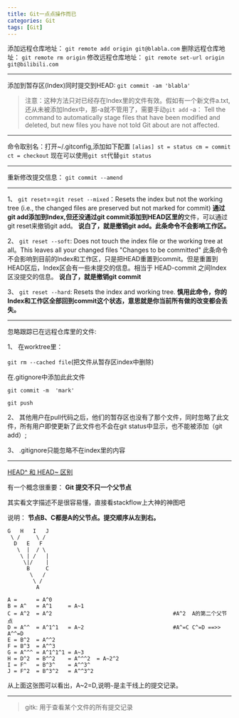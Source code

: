 ```yaml
---
title: Git一点点操作而已
categories: Git
tags: [Git]
---
```


添加远程仓库地址： `git remote add origin git@blabla.com`
删除远程仓库地址： `git remote rm origin`
修改远程仓库地址： `git remote set-url origin git@bilibili.com`

---

添加到暂存区(Index)同时提交到HEAD: `git commit -am 'blabla' `
> 注意：这种方法只对已经存在Index里的文件有效。假如有一个新文件a.txt,还从未被添加Index中，那-a就不管用了，需要手动`git add`
-a： Tell the command to automatically stage files that have been modified and deleted, but new files you have not told Git about are not affected.

---
命令取别名：打开~/.gitconfig,添加如下配置
    ```
    [alias]
    st = status
    cm = commit
    ct = checkout
    ```
现在可以使用`git st`代替`git status`

---

重新修改提交信息： `git commit --amend`

---

1、 `git reset`==`git reset --mixed`：Resets the index but not the working tree (i.e., the changed files are preserved but not marked for commit) 
**通过git add添加到Index,但还没通过git commit添加到HEAD区里的**文件，可以通过git reset来撤销git add。
**说白了，就是撤销git add。此条命令不会影响工作区。**

2、 `git reset --soft`: Does not touch the index file or the working tree at all。This leaves all your changed files "Changes to be committed"
此条命令不会影响到目前的Index和工作区，只是把HEAD重置到commit。但是重置到HEAD区后，Index区会有一些未提交的信息。相当于  HEAD-commit 之间Index区没提交的信息。
**说白了，就是撤销git commit**

3、 `git reset --hard`: Resets the index and working tree.
**慎用此命令，你的Index和工作区全部回到commit这个状态，意思就是你当前所有做的改变都会丢失。**

---

忽略跟踪已在远程仓库里的文件:

1、 在worktree里：

`git rm --cached file`(把文件从暂存区index中删除)

在.gitignore中添加此此文件

`git commit -m  'mark'`

`git push`

2、 其他用户在pull代码之后，他们的暂存区也没有了那个文件，同时忽略了此文件，所有用户即使更新了此文件也不会在git status中显示，也不能被添加（git add）;

3、 .gitignore只能忽略不在index里的内容

---
[HEAD^ 和 HEAD~ 区别](https://stackoverflow.com/questions/2221658/whats-the-difference-between-head-and-head-in-git)

有一个概念很重要： **Git 提交不只一个父节点**

其实看文字描述不是很容易懂，直接看stackflow上大神的神图吧

说明： **节点B、C都是A的父节点。提交顺序从左到右。**

```
G   H   I   J
 \ /     \ /
  D   E   F
   \  |  / \
    \ | /   |
     \|/    |
      B     C
       \   /
        \ /
         A

A =      = A^0   
B = A^   = A^1     = A~1
C = A^2  = A^2                                      #A^2  A的第二个父节点
D = A^^  = A^1^1   = A~2                            #A^=C C^=D ==>> A^^=D
E = B^2  = A^^2
F = B^3  = A^^3
G = A^^^ = A^1^1^1 = A~3
H = D^2  = B^^2    = A^^^2  = A~2^2
I = F^   = B^3^    = A^^3^
J = F^2  = B^3^2   = A^^3^2
```
从上面这张图可以看出，A~2=D,说明`~`是主干线上的提交记录。

---

> gitk: 用于查看某个文件的所有提交记录
